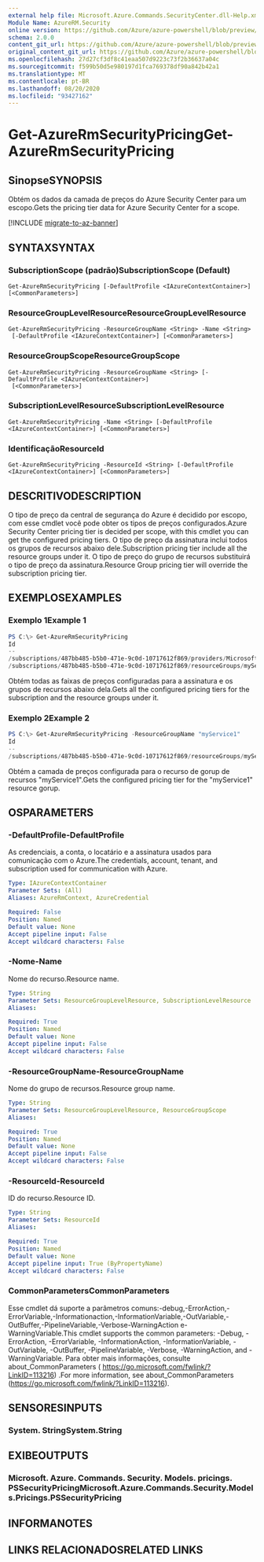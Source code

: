 ```yaml
---
external help file: Microsoft.Azure.Commands.SecurityCenter.dll-Help.xml
Module Name: AzureRM.Security
online version: https://github.com/Azure/azure-powershell/blob/preview/src/ResourceManager/Security/Commands.Security/help/Get-AzureRmSecurityPricing.md
schema: 2.0.0
content_git_url: https://github.com/Azure/azure-powershell/blob/preview/src/ResourceManager/Security/Commands.Security/help/Get-AzureRmSecurityPricing.md
original_content_git_url: https://github.com/Azure/azure-powershell/blob/preview/src/ResourceManager/Security/Commands.Security/help/Get-AzureRmSecurityPricing.md
ms.openlocfilehash: 27d27cf3df8c41eaa507d9223c73f2b36637a04c
ms.sourcegitcommit: f599b50d5e980197d1fca769378df90a842b42a1
ms.translationtype: MT
ms.contentlocale: pt-BR
ms.lasthandoff: 08/20/2020
ms.locfileid: "93427162"
---
```

# <span data-ttu-id="b79c4-101">Get-AzureRmSecurityPricing</span><span class="sxs-lookup"><span data-stu-id="b79c4-101">Get-AzureRmSecurityPricing</span></span>

## <span data-ttu-id="b79c4-102">Sinopse</span><span class="sxs-lookup"><span data-stu-id="b79c4-102">SYNOPSIS</span></span>
<span data-ttu-id="b79c4-103">Obtém os dados da camada de preços do Azure Security Center para um escopo.</span><span class="sxs-lookup"><span data-stu-id="b79c4-103">Gets the pricing tier data for Azure Security Center for a scope.</span></span>

[!INCLUDE [migrate-to-az-banner](../../includes/migrate-to-az-banner.md)]

## <span data-ttu-id="b79c4-104">SYNTAX</span><span class="sxs-lookup"><span data-stu-id="b79c4-104">SYNTAX</span></span>

### <span data-ttu-id="b79c4-105">SubscriptionScope (padrão)</span><span class="sxs-lookup"><span data-stu-id="b79c4-105">SubscriptionScope (Default)</span></span>
```
Get-AzureRmSecurityPricing [-DefaultProfile <IAzureContextContainer>] [<CommonParameters>]
```

### <span data-ttu-id="b79c4-106">ResourceGroupLevelResource</span><span class="sxs-lookup"><span data-stu-id="b79c4-106">ResourceGroupLevelResource</span></span>
```
Get-AzureRmSecurityPricing -ResourceGroupName <String> -Name <String>
 [-DefaultProfile <IAzureContextContainer>] [<CommonParameters>]
```

### <span data-ttu-id="b79c4-107">ResourceGroupScope</span><span class="sxs-lookup"><span data-stu-id="b79c4-107">ResourceGroupScope</span></span>
```
Get-AzureRmSecurityPricing -ResourceGroupName <String> [-DefaultProfile <IAzureContextContainer>]
 [<CommonParameters>]
```

### <span data-ttu-id="b79c4-108">SubscriptionLevelResource</span><span class="sxs-lookup"><span data-stu-id="b79c4-108">SubscriptionLevelResource</span></span>
```
Get-AzureRmSecurityPricing -Name <String> [-DefaultProfile <IAzureContextContainer>] [<CommonParameters>]
```

### <span data-ttu-id="b79c4-109">Identificação</span><span class="sxs-lookup"><span data-stu-id="b79c4-109">ResourceId</span></span>
```
Get-AzureRmSecurityPricing -ResourceId <String> [-DefaultProfile <IAzureContextContainer>] [<CommonParameters>]
```

## <span data-ttu-id="b79c4-110">DESCRITIVO</span><span class="sxs-lookup"><span data-stu-id="b79c4-110">DESCRIPTION</span></span>
<span data-ttu-id="b79c4-111">O tipo de preço da central de segurança do Azure é decidido por escopo, com esse cmdlet você pode obter os tipos de preços configurados.</span><span class="sxs-lookup"><span data-stu-id="b79c4-111">Azure Security Center pricing tier is decided per scope, with this cmdlet you can get the configured pricing tiers.</span></span>
<span data-ttu-id="b79c4-112">O tipo de preço da assinatura inclui todos os grupos de recursos abaixo dele.</span><span class="sxs-lookup"><span data-stu-id="b79c4-112">Subscription pricing tier include all the resource groups under it.</span></span>
<span data-ttu-id="b79c4-113">O tipo de preço do grupo de recursos substituirá o tipo de preço da assinatura.</span><span class="sxs-lookup"><span data-stu-id="b79c4-113">Resource Group pricing tier will override the subscription pricing tier.</span></span>

## <span data-ttu-id="b79c4-114">EXEMPLOS</span><span class="sxs-lookup"><span data-stu-id="b79c4-114">EXAMPLES</span></span>

### <span data-ttu-id="b79c4-115">Exemplo 1</span><span class="sxs-lookup"><span data-stu-id="b79c4-115">Example 1</span></span>
```powershell
PS C:\> Get-AzureRmSecurityPricing
Id                                                                                                                             Name       PricingTier
--                                                                                                                             ----       -----------
/subscriptions/487bb485-b5b0-471e-9c0d-10717612f869/providers/Microsoft.Security/pricings/default                              default    Standard
/subscriptions/487bb485-b5b0-471e-9c0d-10717612f869/resourceGroups/myService1/providers/Microsoft.Security/pricings/myService1 myService1 Standard
```

<span data-ttu-id="b79c4-116">Obtém todas as faixas de preços configuradas para a assinatura e os grupos de recursos abaixo dela.</span><span class="sxs-lookup"><span data-stu-id="b79c4-116">Gets all the configured pricing tiers for the subscription and the resource groups under it.</span></span>

### <span data-ttu-id="b79c4-117">Exemplo 2</span><span class="sxs-lookup"><span data-stu-id="b79c4-117">Example 2</span></span>
```powershell
PS C:\> Get-AzureRmSecurityPricing -ResourceGroupName "myService1"
Id                                                                                                                             Name       PricingTier
--                                                                                                                             ----       -----------
/subscriptions/487bb485-b5b0-471e-9c0d-10717612f869/resourceGroups/myService1/providers/Microsoft.Security/pricings/myService1 myService1 Standard
```

<span data-ttu-id="b79c4-118">Obtém a camada de preços configurada para o recurso de gorup de recursos "myService1".</span><span class="sxs-lookup"><span data-stu-id="b79c4-118">Gets the configured pricing tier for the "myService1" resource gorup.</span></span>

## <span data-ttu-id="b79c4-119">OS</span><span class="sxs-lookup"><span data-stu-id="b79c4-119">PARAMETERS</span></span>

### <span data-ttu-id="b79c4-120">-DefaultProfile</span><span class="sxs-lookup"><span data-stu-id="b79c4-120">-DefaultProfile</span></span>
<span data-ttu-id="b79c4-121">As credenciais, a conta, o locatário e a assinatura usados para comunicação com o Azure.</span><span class="sxs-lookup"><span data-stu-id="b79c4-121">The credentials, account, tenant, and subscription used for communication with Azure.</span></span>

```yaml
Type: IAzureContextContainer
Parameter Sets: (All)
Aliases: AzureRmContext, AzureCredential

Required: False
Position: Named
Default value: None
Accept pipeline input: False
Accept wildcard characters: False
```

### <span data-ttu-id="b79c4-122">-Nome</span><span class="sxs-lookup"><span data-stu-id="b79c4-122">-Name</span></span>
<span data-ttu-id="b79c4-123">Nome do recurso.</span><span class="sxs-lookup"><span data-stu-id="b79c4-123">Resource name.</span></span>

```yaml
Type: String
Parameter Sets: ResourceGroupLevelResource, SubscriptionLevelResource
Aliases:

Required: True
Position: Named
Default value: None
Accept pipeline input: False
Accept wildcard characters: False
```

### <span data-ttu-id="b79c4-124">-ResourceGroupName</span><span class="sxs-lookup"><span data-stu-id="b79c4-124">-ResourceGroupName</span></span>
<span data-ttu-id="b79c4-125">Nome do grupo de recursos.</span><span class="sxs-lookup"><span data-stu-id="b79c4-125">Resource group name.</span></span>

```yaml
Type: String
Parameter Sets: ResourceGroupLevelResource, ResourceGroupScope
Aliases:

Required: True
Position: Named
Default value: None
Accept pipeline input: False
Accept wildcard characters: False
```

### <span data-ttu-id="b79c4-126">-ResourceId</span><span class="sxs-lookup"><span data-stu-id="b79c4-126">-ResourceId</span></span>
<span data-ttu-id="b79c4-127">ID do recurso.</span><span class="sxs-lookup"><span data-stu-id="b79c4-127">Resource ID.</span></span>

```yaml
Type: String
Parameter Sets: ResourceId
Aliases:

Required: True
Position: Named
Default value: None
Accept pipeline input: True (ByPropertyName)
Accept wildcard characters: False
```

### <span data-ttu-id="b79c4-128">CommonParameters</span><span class="sxs-lookup"><span data-stu-id="b79c4-128">CommonParameters</span></span>
<span data-ttu-id="b79c4-129">Esse cmdlet dá suporte a parâmetros comuns:-debug,-ErrorAction,-ErrorVariable,-Informationaction,-InformationVariable,-OutVariable,-OutBuffer,-PipelineVariable,-Verbose-WarningAction e-WarningVariable.</span><span class="sxs-lookup"><span data-stu-id="b79c4-129">This cmdlet supports the common parameters: -Debug, -ErrorAction, -ErrorVariable, -InformationAction, -InformationVariable, -OutVariable, -OutBuffer, -PipelineVariable, -Verbose, -WarningAction, and -WarningVariable.</span></span> <span data-ttu-id="b79c4-130">Para obter mais informações, consulte about_CommonParameters ( https://go.microsoft.com/fwlink/?LinkID=113216) .</span><span class="sxs-lookup"><span data-stu-id="b79c4-130">For more information, see about_CommonParameters (https://go.microsoft.com/fwlink/?LinkID=113216).</span></span>

## <span data-ttu-id="b79c4-131">SENSORES</span><span class="sxs-lookup"><span data-stu-id="b79c4-131">INPUTS</span></span>

### <span data-ttu-id="b79c4-132">System. String</span><span class="sxs-lookup"><span data-stu-id="b79c4-132">System.String</span></span>

## <span data-ttu-id="b79c4-133">EXIBE</span><span class="sxs-lookup"><span data-stu-id="b79c4-133">OUTPUTS</span></span>

### <span data-ttu-id="b79c4-134">Microsoft. Azure. Commands. Security. Models. pricings. PSSecurityPricing</span><span class="sxs-lookup"><span data-stu-id="b79c4-134">Microsoft.Azure.Commands.Security.Models.Pricings.PSSecurityPricing</span></span>

## <span data-ttu-id="b79c4-135">INFORMA</span><span class="sxs-lookup"><span data-stu-id="b79c4-135">NOTES</span></span>

## <span data-ttu-id="b79c4-136">LINKS RELACIONADOS</span><span class="sxs-lookup"><span data-stu-id="b79c4-136">RELATED LINKS</span></span>
